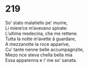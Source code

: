 # 219
  
So’ stato malatiello pe’ murire,  
Li miere’ce m’avevano spirate:  
L’ultima medecina, che me rettene.  
Tutta la notte m’avette â guardare,  
A mezzanotte la roce apparive,  
Cu’ tante nenne belle accumpagnzìte,  
Miezo nce steva chella bella mia  
Essa apparenna e i’ me so’ sanata.
